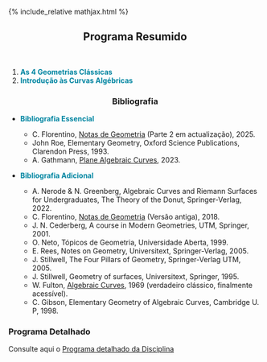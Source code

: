 {% include_relative mathjax.html %}

<h2 align="center"> Programa Resumido </h2>
<br>
  
1. <span style="color:#0085A1">**As 4 Geometrias Clássicas**</span>
2. <span style="color:#0085A1">**Introdução às Curvas Algébricas**</span> 

<h3 align="center"> Bibliografia </h3>

- <span style="color:#0085A1">**Bibliografia Essencial**</span>
  - C. Florentino, [Notas de Geometria](http://cfloren.wdfiles.com/local--files/ensino/Geometria-2025.pdf) (Parte 2 em actualização), 2025.
  - John Roe, Elementary Geometry, Oxford Science Publications, Clarendon Press, 1993.
  - A. Gathmann, [Plane Algebraic Curves](https://agag-gathmann.math.rptu.de/class/curves-2023/curves-2023.pdf), 2023.

- <span style="color:#0085A1">**Bibliografia Adicional**</span>
  - A. Nerode & N. Greenberg, Algebraic Curves and Riemann Surfaces for Undergraduates, The Theory of the Donut, Springer-Verlag, 2022. 
  - C. Florentino, [Notas de Geometria](http://cfloren.wdfiles.com/local--files/livros/Geo.pdf) (Versão antiga), 2018.
  - J. N. Cederberg, A course in Modern Geometries, UTM, Springer, 2001.
  - O. Neto, Tópicos de Geometria, Universidade Aberta, 1999.
  - E. Rees, Notes on Geometry, Universitext, Springer-Verlag, 2005.
  - J. Stillwell, The Four Pillars of Geometry, Springer-Verlag UTM, 2005.
  - J. Stillwell, Geometry of surfaces, Universitext, Springer, 1995.
  - W. Fulton, [Algebraic Curves](https://dept.math.lsa.umich.edu/~wfulton/CurveBook.pdf), 1969 (verdadeiro clássico, finalmente acessível).
  - C. Gibson, Elementary Geometry of Algebraic Curves, Cambridge U. P, 1998.

### Programa Detalhado

Consulte aqui o [Programa detalhado da Disciplina](sumarios.md) 
